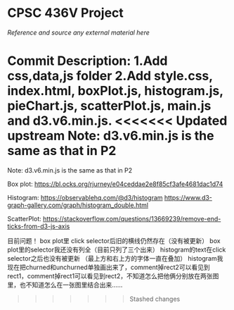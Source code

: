 # CPSC 436V Project

*Reference and source any external material here*

Commit Description:
1.Add css,data,js folder
2.Add style.css, index.html, boxPlot.js, histogram.js, pieChart.js, scatterPlot.js, main.js and d3.v6.min.js.
<<<<<<< Updated upstream
Note: d3.v6.min.js is the same as that in P2
=======
Note: d3.v6.min.js is the same as that in P2

Box plot:
https://bl.ocks.org/rjurney/e04ceddae2e8f85cf3afe4681dac1d74

Histogram:
https://observablehq.com/@d3/histogram
https://www.d3-graph-gallery.com/graph/histogram_double.html

ScatterPlot:
https://stackoverflow.com/questions/13669239/remove-end-ticks-from-d3-js-axis



目前问题！
box plot里 click selector后旧的横线仍然存在（没有被更新）
box plot里的selector我还没有列全（目前只列了三个出来）
histogram的text在click selector之后也没有被更新 （最上方和右上方的字体一直在叠加）
histogram我现在把churned和unchurned单独画出来了，comment掉rect2可以看见到rect1，comment掉rect1可以看见到rect2，不知道怎么把他俩分别放在两张图里，也不知道怎么在一张图里结合出来……
>>>>>>> Stashed changes
